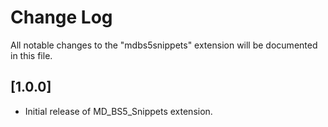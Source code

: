 # Change Log

All notable changes to the "mdbs5snippets" extension will be documented in this file.

## [1.0.0]

- Initial release of MD_BS5_Snippets extension.
